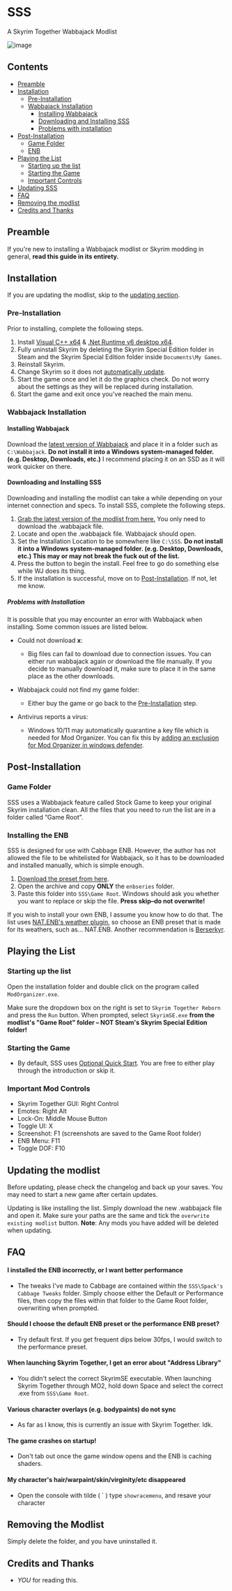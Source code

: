 # SSS
A Skyrim Together Wabbajack Modlist

![image](https://github.com/spacky1/SSS/blob/main/images/Splash.png?raw=true)

## Contents
  - [Preamble](#preamble)
  - [Installation](#installation)
    - [Pre-Installation](#pre-installation)
    - [Wabbajack Installation](#wabbajack-installation)
      - [Installing Wabbajack](#installing-wabbajack)
      - [Downloading and Installing SSS](#downloading-and-installing-SSS)
      - [Problems with installation](#problems-with-installation)
  - [Post-Installation](#post-installation)
    - [Game Folder](#game-folder)
    - [ENB](#enb)
  - [Playing the List](#playing-the-list)
    - [Starting up the list](#starting-up-the-list)
    - [Starting the Game](#starting-the-game)
    - [Important Controls](#important-controls)
  - [Updating SSS](#updating-the-modlist)
  - [FAQ](#faq)
  - [Removing the modlist](#removing-the-modlist)
  - [Credits and Thanks](#credits-and-thanks)

## Preamble
If you're new to installing a Wabbajack modlist or Skyrim modding in general, **read this guide in its entirety.**

## Installation
If you are updating the modlist, skip to the [updating section](#updating).

### Pre-Installation
Prior to installing, complete the following steps.

1. Install [Visual C++ x64](https://aka.ms/vs/16/release/vc_redist.x64.exe) & [.Net Runtime v6 desktop x64](https://dotnet.microsoft.com/download/dotnet/6.0/runtime).
2. Fully uninstall Skyrim by deleting the Skyrim Special Edition folder in Steam and the Skyrim Special Edition folder inside `Documents\My Games`.
3. Reinstall Skyrim.
4. Change Skyrim so it does not [automatically update](https://help.steampowered.com/en/faqs/view/71AB-698D-57EB-178C#disable).
5. Start the game once and let it do the graphics check. Do not worry about the settings as they will be replaced during installation.
6. Start the game and exit once you've reached the main menu.

### Wabbajack Installation

#### Installing Wabbajack
Download the [latest version of Wabbajack](https://github.com/wabbajack-tools/wabbajack/releases) and place it in a folder such as `C:\Wabbajack`. **Do not install it into a Windows system-managed folder. (e.g. Desktop, Downloads, etc.)** I recommend placing it on an SSD as it will work quicker on there.

#### Downloading and Installing SSS
Downloading and installing the modlist can take a while depending on your internet connection and specs. To install SSS, complete the following steps.

1. [Grab the latest version of the modlist from here.](https://github.com/spacky1/SSS/releases) You only need to download the .wabbajack file. 
2. Locate and open the .wabbajack file. Wabbajack should open.
3. Set the Installation Location to be somewhere like `C:\SSS`. **Do not install it into a Windows system-managed folder. (e.g. Desktop, Downloads, etc.) This may or may not break the fuck out of the list.**
4. Press the button to begin the install. Feel free to go do something else while WJ does its thing.
5. If the installation is successful, move on to [Post-Installation](#post-installation). If not, let me know.

##### Problems with Installation
It is possible that you may encounter an error with Wabbajack when installing. Some common issues are listed below.

- Could not download **x**:
	- Big files can fail to download due to connection issues. You can either run wabbajack again or download the file manually. If you decide to manually download it, make sure to place it in the same place as the other downloads.

- Wabbajack could not find my game folder:
	- Either buy the game or go back to the [Pre-Installation](#pre-installation) step.

- Antivirus reports a virus:
	- Windows 10/11 may automatically quarantine a key file which is needed for Mod Organizer. You can fix this by [adding an exclusion for Mod Organizer in windows defender](https://www.thewindowsclub.com/exclude-a-folder-from-windows-security-scan).

## Post-Installation

### Game Folder
SSS uses a Wabbajack feature called Stock Game to keep your original Skyrim installation clean. All the files that you need to run the list are in a folder called “Game Root”.

### Installing the ENB
SSS is designed for use with Cabbage ENB. However, the author has not allowed the file to be whitelisted for Wabbajack, so it has to be downloaded and installed manually, which is simple enough.

1. [Download the preset from here](https://drive.google.com/uc?export=download&id=1Df8QfYbIhiDj6k3dLwW5yEDgEva75T4y).
2. Open the archive and copy **ONLY** the `enbseries` folder.
3. Paste this folder into `SSS\Game Root`. Windows should ask you whether you want to replace or skip the file. **Press skip–do not overwrite!**

If you wish to install your own ENB, I assume you know how to do that. The list uses [NAT.ENB's weather plugin](https://www.nexusmods.com/skyrimspecialedition/mods/27141), so choose an ENB preset that is made for its weathers, such as... NAT.ENB. Another recommendation is [Berserkyr](https://www.nexusmods.com/skyrimspecialedition/mods/62381).

## Playing the List

### Starting up the list
Open the installation folder and double click on the program called `ModOrganizer.exe`. 

Make sure the dropdown box on the right is set to `Skyrim Together Reborn` and press the `Run` button. When prompted, select `SkyrimSE.exe` **from the modlist's "Game Root" folder – NOT Steam's Skyrim Special Edition folder!**

### Starting the Game
- By default, SSS uses [Optional Quick Start](https://www.nexusmods.com/skyrimspecialedition/mods/63953). You are free to either play through the introduction or skip it.

### Important Mod Controls
- Skyrim Together GUI: Right Control
- Emotes: Right Alt
- Lock-On: Middle Mouse Button
- Toggle UI: X
- Screenshot: F1 (screenshots are saved to the Game Root folder)
- ENB Menu: F11
- Toggle DOF: F10

## Updating the modlist
Before updating, please check the changelog and back up your saves. You may need to start a new game after certain updates.

Updating is like installing the list. Simply download the new .wabbajack file and open it. Make sure your paths are the same and tick the `overwrite existing modlist` button. **Note**: Any mods you have added will be deleted when updating.

## FAQ
#### I installed the ENB incorrectly, or I want better performance
- The tweaks I've made to Cabbage are contained within the `SSS\Spack's Cabbage Tweaks` folder. Simply choose either the Default or Performance files, then copy the files within that folder to the Game Root folder, overwriting when prompted.


#### Should I choose the default ENB preset or the performance ENB preset?
- Try default first. If you get frequent dips below 30fps, I would switch to the performance preset.


#### When launching Skyrim Together, I get an error about "Address Library"
- You didn't select the correct SkyrimSE executable. When launching Skyrim Together through MO2, hold down Space and select the correct .exe from `SSS\Game Root`.


#### Various character overlays (e.g. bodypaints) do not sync
- As far as I know, this is currently an issue with Skyrim Together. Idk.


#### The game crashes on startup!
- Don't tab out once the game window opens and the ENB is caching shaders.


#### My character's hair/warpaint/skin/virginity/etc disappeared
- Open the console with tilde ( \` ) type `showracemenu`, and resave your character


## Removing the Modlist
Simply delete the folder, and you have uninstalled it.

## Credits and Thanks

- _YOU_ for reading this.
